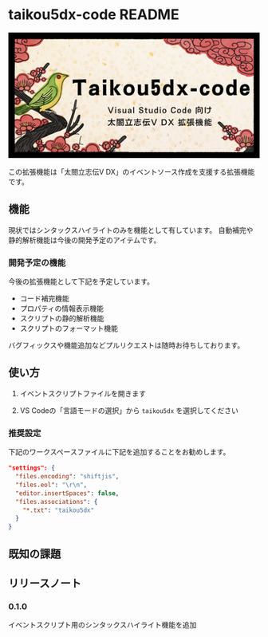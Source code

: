 # taikou5dx-code README

![Title](https://raw.githubusercontent.com/tarot-shogun/tarot-shogun/main/images/taikou5dx-code.png)

この拡張機能は「太閤立志伝V DX」のイベントソース作成を支援する拡張機能です。

## 機能

現状ではシンタックスハイライトのみを機能として有しています。
自動補完や静的解析機能は今後の開発予定のアイテムです。

### 開発予定の機能

今後の拡張機能として下記を予定しています。

- コード補完機能
- プロパティの情報表示機能
- スクリプトの静的解析機能
- スクリプトのフォーマット機能

バグフィックスや機能追加などプルリクエストは随時お待ちしております。

## 使い方

1. イベントスクリプトファイルを開きます

1. VS Codeの「言語モードの選択」から `taikou5dx` を選択してください

### 推奨設定

下記のワークスペースファイルに下記を追加することをお勧めします。

```json
"settings": {
  "files.encoding": "shiftjis",
  "files.eol": "\r\n",
  "editor.insertSpaces": false,
  "files.associations": {
    "*.txt": "taikou5dx"
  }
}
```

## 既知の課題

## リリースノート

### 0.1.0

イベントスクリプト用のシンタックスハイライト機能を追加
